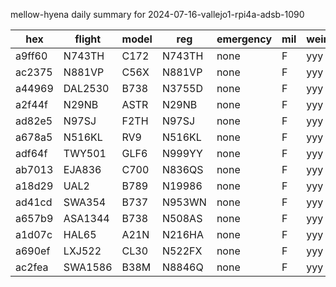 mellow-hyena daily summary for 2024-07-16-vallejo1-rpi4a-adsb-1090

|hex|flight|model|reg|emergency|mil|weirdo|
|--|--|--|--|--|--|--|
|a9ff60|N743TH|C172|N743TH|none|F|yyy|
|ac2375|N881VP|C56X|N881VP|none|F|yyy|
|a44969|DAL2530|B738|N3755D|none|F|yyy|
|a2f44f|N29NB|ASTR|N29NB|none|F|yyy|
|ad82e5|N97SJ|F2TH|N97SJ|none|F|yyy|
|a678a5|N516KL|RV9|N516KL|none|F|yyy|
|adf64f|TWY501|GLF6|N999YY|none|F|yyy|
|ab7013|EJA836|C700|N836QS|none|F|yyy|
|a18d29|UAL2|B789|N19986|none|F|yyy|
|ad41cd|SWA354|B737|N953WN|none|F|yyy|
|a657b9|ASA1344|B738|N508AS|none|F|yyy|
|a1d07c|HAL65|A21N|N216HA|none|F|yyy|
|a690ef|LXJ522|CL30|N522FX|none|F|yyy|
|ac2fea|SWA1586|B38M|N8846Q|none|F|yyy|
